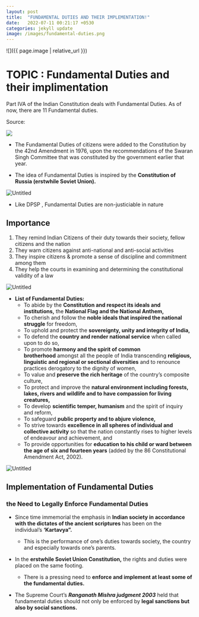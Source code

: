```yaml
---
layout: post
title:  "FUNDAMENTAL DUTIES AND THEIR IMPLEMENTATION!"
date:   2022-07-11 00:21:17 +0530
categories: jekyll update
image: /images/fundamental-duties.png
---
```


![]({{ page.image | relative_url }})

# TOPIC : **Fundamental Duties and their implimentation**

Part IVA of the Indian Constitution deals with Fundamental Duties. As of now, there are 11 Fundamental duties.

Source: 

![](https://s3.us-west-2.amazonaws.com/secure.notion-static.com/5417f069-bcb5-4bc9-849a-73db140a60ff/Untitled.png?X-Amz-Algorithm=AWS4-HMAC-SHA256&X-Amz-Content-Sha256=UNSIGNED-PAYLOAD&X-Amz-Credential=AKIAT73L2G45EIPT3X45%2F20220711%2Fus-west-2%2Fs3%2Faws4_request&X-Amz-Date=20220711T155930Z&X-Amz-Expires=86400&X-Amz-Signature=3e66077bed0fcc9bf5126c9d29549fab94709cc3d79fb16df5db391a16a4ab04&X-Amz-SignedHeaders=host&response-content-disposition=filename%20%3D%22Untitled.png%22&x-id=GetObject)


- The Fundamental Duties of citizens were added to the Constitution by the 42nd Amendment in 1976, upon the recommendations of the Swaran Singh Committee that was constituted by the government earlier that year.

- The idea of Fundamental Duties is inspired by the **Constitution of Russia (erstwhile Soviet Union).**

![Untitled](https://s3.us-west-2.amazonaws.com/secure.notion-static.com/6e00fd6f-c03f-4676-a3bc-ef9e277c100c/Untitled.png?X-Amz-Algorithm=AWS4-HMAC-SHA256&X-Amz-Content-Sha256=UNSIGNED-PAYLOAD&X-Amz-Credential=AKIAT73L2G45EIPT3X45%2F20220718%2Fus-west-2%2Fs3%2Faws4_request&X-Amz-Date=20220718T144301Z&X-Amz-Expires=86400&X-Amz-Signature=fcb31a42a052a88cfe73c1baa2108ccba9ab5aea6d0dab7da1fde12319db029c&X-Amz-SignedHeaders=host&response-content-disposition=filename%20%3D%22Untitled.png%22&x-id=GetObject)

- Like DPSP , Fundamental Duties are non-justiciable in nature

## Importance

1. They remind Indian Citizens of their duty towards their society, fellow citizens and the nation
2. They warn citizens against anti-national and anti-social activities
3. They inspire citizens & promote a sense of discipline and commitment among them
4. They help the courts in examining and determining the constitutional validity of a law 

![Untitled](https://s3.us-west-2.amazonaws.com/secure.notion-static.com/1b3d3f7c-a7df-48d8-bd8d-8845aedf19e5/Untitled.png?X-Amz-Algorithm=AWS4-HMAC-SHA256&X-Amz-Content-Sha256=UNSIGNED-PAYLOAD&X-Amz-Credential=AKIAT73L2G45EIPT3X45%2F20220718%2Fus-west-2%2Fs3%2Faws4_request&X-Amz-Date=20220718T144239Z&X-Amz-Expires=86400&X-Amz-Signature=da985e5f80c9b0b3f3782c7e111bd83ee12627b879ab016f155202217f351773&X-Amz-SignedHeaders=host&response-content-disposition=filename%20%3D%22Untitled.png%22&x-id=GetObject)

- **List of Fundamental Duties:**
    - To abide by the **Constitution and respect its ideals and institutions,** the **National Flag and the National Anthem,**
    - To cherish and follow the **noble ideals that inspired the national struggle** for freedom,
    - To uphold and protect the **sovereignty, unity and integrity of India,**
    - To defend the **country and render national service** when called upon to do so,
    - To promote **harmony and the spirit of common brotherhood** amongst all the people of India transcending **religious, linguistic and regional or sectional diversities** and to renounce practices derogatory to the dignity of women,
    - To value and **preserve the rich heritage** of the country’s composite culture,
    - To protect and improve the **natural environment including forests, lakes, rivers and wildlife and to have compassion for living creatures,**
    - To develop **scientific temper, humanism** and the spirit of inquiry and reform,
    - To safeguard **public property and to abjure violence,**
    - To strive towards **excellence in all spheres of individual and collective activity** so that the nation constantly rises to higher levels of endeavour and achievement, and
    - To provide opportunities for **education to his child or ward between the age of six and fourteen years** (added by the 86 Constitutional Amendment Act, 2002).
        
        


![Untitled](https://s3.us-west-2.amazonaws.com/secure.notion-static.com/9e1fe474-363a-4302-bfda-93625f4c2760/Untitled.png?X-Amz-Algorithm=AWS4-HMAC-SHA256&X-Amz-Content-Sha256=UNSIGNED-PAYLOAD&X-Amz-Credential=AKIAT73L2G45EIPT3X45%2F20220718%2Fus-west-2%2Fs3%2Faws4_request&X-Amz-Date=20220718T144221Z&X-Amz-Expires=86400&X-Amz-Signature=70b0ef282f91941e3015433c39f798a0a126d582acfb0426351fa9a8b7333064&X-Amz-SignedHeaders=host&response-content-disposition=filename%20%3D%22Untitled.png%22&x-id=GetObject)

## Implementation of Fundamental Duties

### **the Need to Legally Enforce Fundamental Duties**

- Since time immemorial the emphasis in **Indian society in accordance with the dictates of the ancient scriptures** has been on the individual’s **‘Kartavya”.**
    - This is the performance of one’s duties towards society, the country and especially towards one’s parents.
    
- In the **erstwhile Soviet Union Constitution,** the rights and duties were placed on the same footing.
    - There is a pressing need to **enforce and implement at least some of the fundamental duties.**

- The Supreme Court’s ***Ranganath Mishra judgment 2003*** held that fundamental duties should not only be enforced by **legal sanctions but also by social sanctions.**